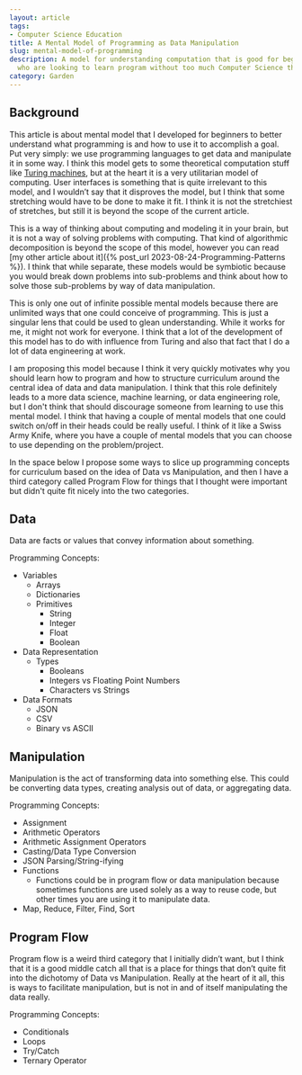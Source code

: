 ```yaml
---
layout: article
tags:
- Computer Science Education
title: A Mental Model of Programming as Data Manipulation
slug: mental-model-of-programming
description: A model for understanding computation that is good for beginners or people
  who are looking to learn program without too much Computer Science theory.
category: Garden
---
```


## Background

This article is about mental model that I developed for beginners to better understand what programming is and how to use it to accomplish a goal. Put very simply: we use programming languages to get data and manipulate it in some way. I think this model gets to some theoretical computation stuff like [Turing machines](https://www.cl.cam.ac.uk/projects/raspberrypi/tutorials/turing-machine/one.html), but at the heart it is a very utilitarian model of computing. User interfaces is something that is quite irrelevant to this model, and I wouldn’t say that it disproves the model, but I think that some stretching would have to be done to make it fit. I think it is not the stretchiest of stretches, but still it is beyond the scope of the current article.

This is a way of thinking about computing and modeling it in your brain, but it is not a way of solving problems with computing. That kind of algorithmic decomposition is beyond the scope of this model, however you can read [my other article about it]({% post_url 2023-08-24-Programming-Patterns %}). I think that while separate, these models would be symbiotic because you would break down problems into sub-problems and think about how to solve those sub-problems by way of data manipulation.

This is only one out of infinite possible mental models because there are unlimited ways that one could conceive of programming. This is just a singular lens that could be used to glean understanding. While it works for me, it might not work for everyone. I think that a lot of the development of this model has to do with influence from Turing and also that fact that I do a lot of data engineering at work.

I am proposing this model because I think it very quickly motivates why you should learn how to program and how to structure curriculum around the central idea of data and data manipulation. I think that this role definitely leads to a more data science, machine learning, or data engineering role, but I don't think that should discourage someone from learning to use this mental model. I think that having a couple of mental models that one could switch on/off in their heads could be really useful. I think of it like a Swiss Army Knife, where you have a couple of mental models that you can choose to use depending on the problem/project.

In the space below I propose some ways to slice up programming concepts for curriculum based on the idea of Data vs Manipulation, and then I have a third category called Program Flow for things that I thought were important but didn't quite fit nicely into the two categories.

## Data 

Data are facts or values that convey information about something.

Programming Concepts:
* Variables
    * Arrays
    * Dictionaries
    * Primitives
        * String
        * Integer
        * Float
        * Boolean
* Data Representation
    * Types
        * Booleans
        * Integers vs Floating Point Numbers
        * Characters vs Strings
* Data Formats
    * JSON
    * CSV
    * Binary vs ASCII

## Manipulation

Manipulation is the act of transforming data into something else. This could be converting data types, creating analysis out of data, or aggregating data.

Programming Concepts:
* Assignment
* Arithmetic Operators
* Arithmetic Assignment Operators
* Casting/Data Type Conversion
* JSON Parsing/String-ifying
* Functions
    * Functions could be in program flow or data manipulation because sometimes functions are used solely as a way to reuse code, but other times you are using it to manipulate data.
* Map, Reduce, Filter, Find, Sort

## Program Flow

Program flow is a weird third category that I initially didn’t want, but I think that it is a good middle catch all that is a place for things that don’t quite fit into the dichotomy of Data vs Manipulation. Really at the heart of it all, this is ways to facilitate manipulation, but is not in and of itself manipulating the data really.

Programming Concepts:
* Conditionals
* Loops
* Try/Catch
* Ternary Operator